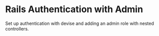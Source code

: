 # Rails Authentication with Admin

Set up authentication with devise and adding an admin role with nested controllers.


